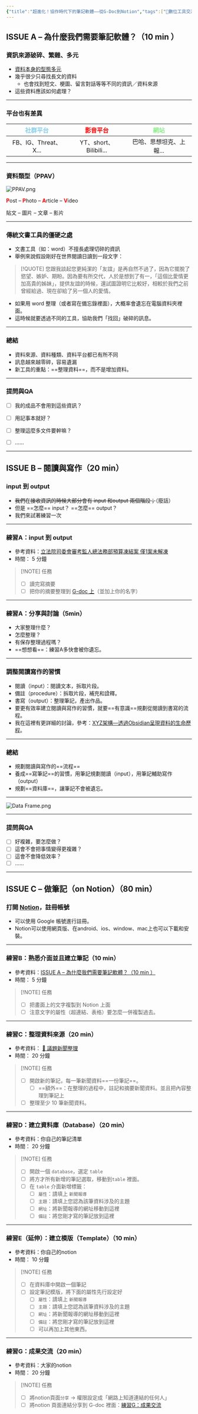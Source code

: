 ```yaml
---
{"title":"超進化！協作時代下的筆記軟體––從G-Doc到Notion","tags":["📝數位工具交流beta","🎯學習歷程檔案","self_learing"],"status":"✅ Done","dg-publish":true,"hackmd":{"url":"https://hackmd.io/7SEtE-yXQjaKkDzRbdc8pw","title":"課程規劃表","lastSync":"2025-05-13T08:14:59.730Z"},"permalink":"/交流/0606交流/超進化！協作時代下的筆記軟體––從G-Doc到Notion/","dgPassFrontmatter":true,"created":"2025-05-13T14:30:48.785+08:00","updated":"2025-05-13T16:55:14.687+08:00"}
---
```


##  ISSUE A – 為什麼我們需要筆記軟體？（10 min ）

### 資訊來源破碎、繁雜、多元

- [資料本身的型態多元](https://dataframe-example.netlify.app/Ob-theory_temp/%E6%89%80%E8%A6%81%E8%99%95%E7%90%86%E7%9A%84%E8%B3%87%E6%96%99%E6%9C%AC%E8%BA%AB%E6%9C%89%E5%A4%9A%E7%A0%B4%E7%A2%8E/)
- 幾乎很少只尋找長文的資料
	- 也會找到短文、梗圖、留言對話等等不同的資訊／資料來源
- 這些資料應該如何處理？

---

### 平台也有差異

| <font color="skyblue">社群平台</font> | <font color="red">影音平台</font> | <font color="lightgreen">網站</font> |
| :-------------------------------: | :---------------------------: | :--------------------------------: |
|         FB、IG、Threat、X...         |     YT、short、Bilibili...      |           巴哈、思想坦克、上報...            |

---


### 資料類型（PPAV）

![PPAV.png](/img/user/img/PPAV.png)

<font color="red"><b>P</b></font>ost – <font color="red"><b>P</b></font>hoto – <font color="red"><b>A</b></font>rticle –  <font color="red"><b>V</b></font>ideo

貼文 – 圖片 – 文章 – 影片



---

### 傳統文書工具的僵硬之處
- 文書工具（如：word）不擅長處理切碎的資訊
- 舉例來說假設剛好在世界閱讀日讀到一段文字：
> [!QUOTE] 
> 您跟我談起您更純潔的「友誼」是再自然不過了，因為它擺脫了慾望、嫉妒、期盼。因為要有所交代，人於是想到了有一，「這個比愛情更加高貴的姊妹」，提供友誼的時候，還試圖證明它比較好，相較於我們之前曾經給過、現在卻給了另一個人的愛情。

- 如果用 word 整理（或者寫在備忘錄裡面），大概率會遺忘在電腦資料夾裡面。
- 這時候就要透過不同的工具，協助我們「找回」破碎的訊息。


---

### 總結
- 資料來源、資料種類、資料平台都已有所不同
- 訊息越來越零碎，容易遺漏
- 新工具的重點：==整理資料==，而不是增加資料。


---

### 提問與QA

- [ ] 我的成品不會用到這些資訊？
- [ ] 用記事本就好？
- [ ] 整理這麼多文件要幹嘛？
- [ ] ……


---


## ISSUE B – 閱讀與寫作（20 min）

### input 到 output
- ~~我們在接收資訊的時候大部分會有 input 和output 兩個階段；~~（廢話）
- 但是 ==怎麼== input？ ==怎麼== output？
- 我們來試著練習一次

---

### 練習A：input 到 output 
- 參考資料：[立法院司委會審考監人總法務部預算凍結案 僅1案未解凍](https://udn.com/news/story/6656/8734199)  
- 時間： 5 分鐘

> [!NOTE] 任務
> - [ ]  讀完寫摘要
> - [ ]  把你的摘要整理到 [G-doc 上](https://docs.google.com/document/d/1jMhjNnnIZVYjxi652lRwyD2KYWALph_M_b3FDayDRsk/edit?usp=sharing)（並加上你的名字）

---

###  練習A：分享與討論（5min）
- 大家整理什麼？
- 怎麼整理？
- 有保存整理過程嗎？
- ==想想看==：練習A多快會被你遺忘。

---

### 調整閱讀寫作的習慣
- 閱讀（input）：閱讀文本，拆取片段。
- 備註（procedure）：拆取片段，補充和詮釋。
- 書寫（output）：整理筆記，產出作品。
- 要更有效率建立閱讀與寫作的習慣，就要==有意識==規劃從閱讀到書寫的流程。
- 我在這裡有更詳細的討論，參考：[XYZ架構––透過Obsidian呈現資料的生命歷程](https://dataframe-example.netlify.app/%E2%9C%8D%EF%B8%8F%20xyz%E6%9E%B6%E6%A7%8B%E2%80%93%E2%80%93%E9%80%8F%E9%81%8Eobsidian%E5%91%88%E7%8F%BE%E8%B3%87%E6%96%99%E7%9A%84%E7%94%9F%E5%91%BD%E6%AD%B7%E7%A8%8B%EF%BC%88ta5%EF%BC%89/#xzy-obsidian)。

---

### 總結
- 規劃閱讀與寫作的==流程==
- 養成==寫筆記==的習慣，用筆記規劃閱讀（input），用筆記輔助寫作（output）
- 規劃==資料庫==，讓筆記不會被遺忘。

---

![Data Frame.png](/img/user/img/Data%20Frame.png)

---

### 提問與QA
- [ ] 好複雜，要怎麼做？
- [ ] 這會不會把事情變得更複雜？
- [ ] 這會不會降低效率？
- [ ] ……

---


## ISSUE C – 做筆記（on Notion）（80 min）

### 打開 [Notion](https://www.notion.com/)，註冊帳號

- 可以使用 Google 帳號進行註冊。
- Notion可以使用網頁版、在android、ios、window、mac上也可以下載和安裝。

---

### 練習B：熟悉介面並且建立筆記（10 min）

- 參考資料：[ISSUE A – 為什麼我們需要筆記軟體？（10 min ）](https://docs.google.com/document/d/1jMhjNnnIZVYjxi652lRwyD2KYWALph_M_b3FDayDRsk/edit?tab=t.5wlpssnr2mtd)  
- 時間： 5 分鐘

> [!NOTE] 任務
> - [ ]  把畫面上的文字複製到 Notion 上面
> - [ ]  注意文字的屬性（超連結、表格）要怎麼一併複製過去。

---


### 練習C：整理資料來源（20 min）

- 參考資料： [📰 議題新聞整理](https://hackmd.io/@tree10zi23/SJMcrmajkl)
- 時間： 20 分鐘

> [!NOTE] 任務
> - [ ] 開啟新的筆記，每一筆新聞資料==一份筆記==。
> 	- [ ] ==額外==：在整理的過程中，註記和摘要新聞資料。並且把內容整理到筆記上
> - [ ] 整理至少 10 筆新聞資料。


---

### 練習D：建立資料庫（Database）（20 min）


- 參考資料：你自己的筆記清單
- 時間： 20 分鐘

> [!NOTE] 任務
> - [ ] 開啟一個 `database`，選定 `table`
> - [ ] 將方才所有新增的筆記選取，移動到`table` 裡面。
> - [ ] 在 `table` 介面新增標籤：
> 	- [ ] `屬性`：請填上 `新聞報導`
> 	- [ ] `主題`：請填上您認為該筆資料涉及的主題
> 	- [ ] `網址`：將新聞報導的網址移動到這裡
> 	- [ ] `備註`：將您剛才寫的筆記放到這裡

---

### 練習E（延伸）：建立模版（Template）（10 min）

- 參考資料：你自己的notion
- 時間： 10 分鐘

> [!NOTE] 任務
> - [ ] 在資料庫中開啟一個筆記
> - [ ] 設定筆記模版，將下面的屬性先行設定好
> 	- [ ] `屬性`：請填上 `新聞報導`
> 	- [ ] `主題`：請填上您認為該筆資料涉及的主題
> 	- [ ] `網址`：將新聞報導的網址移動到這裡
> 	- [ ] `備註`：將您剛才寫的筆記放到這裡
> 	- [ ] 可以再加上其他東西。


---

### 練習G：成果交流（20 min）

- 參考資料：大家的notion
- 時間： 20 分鐘

> [!NOTE] 任務
> - [ ] 將notion頁面`分享` → 權限設定成「網路上知道連結的任何人」
> - [ ] 將notion 頁面連結分享到 G-doc 裡面：[練習G：成果交流](https://docs.google.com/document/d/1jMhjNnnIZVYjxi652lRwyD2KYWALph_M_b3FDayDRsk/edit?tab=t.5gil0mig48dp)



